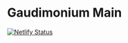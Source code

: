 # Gaudimonium Main

[![Netlify Status](https://api.netlify.com/api/v1/badges/238df2d5-2cda-40c5-a258-1c6c8b29f170/deploy-status)](https://app.netlify.com/sites/gaudimonium-main-70b810/deploys)

